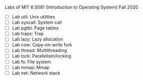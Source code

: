 Labs of MIT 6.S081 (Introduction to Operating System) Fall 2020

- [ ] Lab util: Unix utilities 
- [ ] Lab syscall: System call 
- [ ] Lab pgtbl: Page tables 
- [ ] Lab traps: Trap 
- [ ] Lab lazy: Lazy allocation 
- [ ] Lab cow: Copy-on-write fork 
- [ ] Lab thread: Multithreading 
- [ ] Lab lock: Parallelism/locking 
- [ ] Lab fs: File system 
- [ ] Lab mmap: Mmap 
- [ ] Lab net: Network stack 
